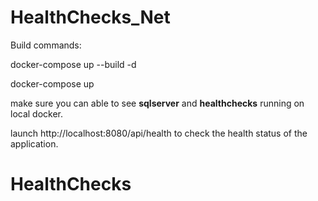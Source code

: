 # HealthChecks_Net

Build commands:

docker-compose up --build -d

docker-compose up

make sure you can able to see **sqlserver** and **healthchecks** running on local docker.

launch http://localhost:8080/api/health to check the health status of the application.

# HealthChecks